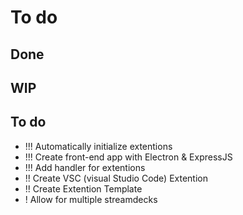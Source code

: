 # To do
## Done

## WIP

## To do
- !!! Automatically initialize extentions
- !!! Create front-end app with Electron & ExpressJS 
- !!! Add handler for extentions
- !! Create VSC (visual Studio Code) Extention
- !! Create Extention Template
- ! Allow for multiple streamdecks